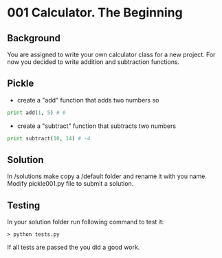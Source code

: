 # 001 Calculator. The Beginning

## Background
You are assigned to write your own calculator class for a new project. For now you decided to write addition and subtraction functions.

## Pickle
- create a "add" function that adds two numbers so
```python
print add(1, 5) # 6
```

- create a "subtract" function that subtracts two numbers
```python
print subtract(10, 14) # -4
```

## Solution
In /solutions make copy a /default folder and rename it with you name. Modify pickle001.py file to submit a solution.

## Testing
In your solution folder run following command to test it:
```
> python tests.py
```

If all tests are passed the you did a good work.